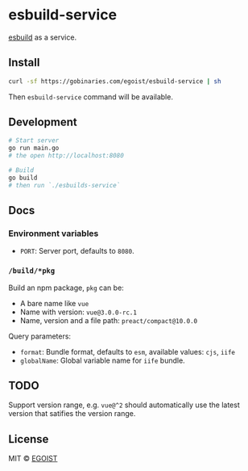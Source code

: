 # esbuild-service

[esbuild](https://github.com/evanw/esbuild) as a service.

## Install

```bash
curl -sf https://gobinaries.com/egoist/esbuild-service | sh
```

Then `esbuild-service` command will be available.

## Development

```bash
# Start server
go run main.go
# the open http://localhost:8080

# Build
go build
# then run `./esbuilds-service`
```

## Docs

### Environment variables

- `PORT`: Server port, defaults to `8080`.

### `/build/*pkg`

Build an npm package, `pkg` can be:

- A bare name like `vue`
- Name with version: `vue@3.0.0-rc.1`
- Name, version and a file path: `preact/compact@10.0.0`

Query parameters:

- `format`: Bundle format, defaults to `esm`, available values: `cjs`, `iife`
- `globalName`: Global variable name for `iife` bundle.

## TODO

Support version range, e.g. `vue@^2` should automatically use the latest version that satifies the version range.

## License

MIT &copy; [EGOIST](https://github.com/sponsors/egoist)